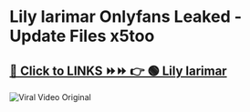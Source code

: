 
 # Lily larimar Onlyfans Leaked - Update Files x5too

## <h2><a href="https://clipsfans.com/Lily_larimar&ref=git">🔗 Click to LINKS ⏩⏩ 👉 🟢 Lily larimar </a></h2>

<a href="https://clipsfans.com/Lily_larimar&ref=git" rel="nofollow" data-target="animated-image.originalLink"><img src="https://i.ibb.co.com/xMMVF88/686577567.gif" alt="Viral Video Original" style="max-width: 100%; display: inline-block;" data-target="animated-image.originalImage"></a>

